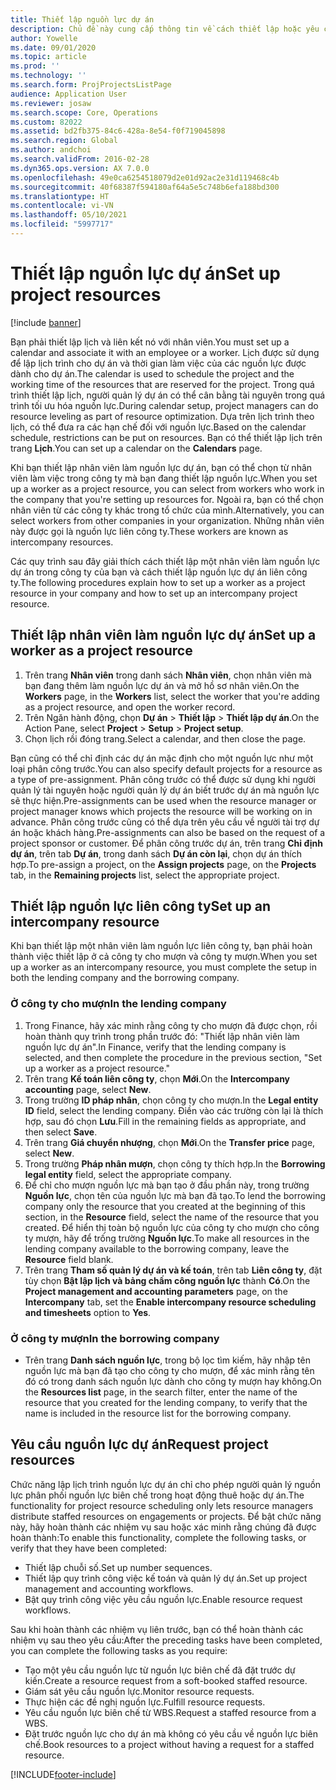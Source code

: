 ```yaml
---
title: Thiết lập nguồn lực dự án
description: Chủ đề này cung cấp thông tin về cách thiết lập hoặc yêu cầu nguồn lực dự án.
author: Yowelle
ms.date: 09/01/2020
ms.topic: article
ms.prod: ''
ms.technology: ''
ms.search.form: ProjProjectsListPage
audience: Application User
ms.reviewer: josaw
ms.search.scope: Core, Operations
ms.custom: 82022
ms.assetid: bd2fb375-84c6-428a-8e54-f0f719045898
ms.search.region: Global
ms.author: andchoi
ms.search.validFrom: 2016-02-28
ms.dyn365.ops.version: AX 7.0.0
ms.openlocfilehash: 49e0ca6254518079d2e01d92ac2e31d119468c4b
ms.sourcegitcommit: 40f68387f594180af64a5e5c748b6efa188bd300
ms.translationtype: HT
ms.contentlocale: vi-VN
ms.lasthandoff: 05/10/2021
ms.locfileid: "5997717"
---
```

# <a name="set-up-project-resources"></a><span data-ttu-id="d99a7-103">Thiết lập nguồn lực dự án</span><span class="sxs-lookup"><span data-stu-id="d99a7-103">Set up project resources</span></span>

[!include [banner](../includes/banner.md)]

<span data-ttu-id="d99a7-104">Bạn phải thiết lập lịch và liên kết nó với nhân viên.</span><span class="sxs-lookup"><span data-stu-id="d99a7-104">You must set up a calendar and associate it with an employee or a worker.</span></span> <span data-ttu-id="d99a7-105">Lịch được sử dụng để lập lịch trình cho dự án và thời gian làm việc của các nguồn lực được dành cho dự án.</span><span class="sxs-lookup"><span data-stu-id="d99a7-105">The calendar is used to schedule the project and the working time of the resources that are reserved for the project.</span></span> <span data-ttu-id="d99a7-106">Trong quá trình thiết lập lịch, người quản lý dự án có thể cân bằng tài nguyên trong quá trình tối ưu hóa nguồn lực.</span><span class="sxs-lookup"><span data-stu-id="d99a7-106">During calendar setup, project managers can do resource leveling as part of resource optimization.</span></span> <span data-ttu-id="d99a7-107">Dựa trên lịch trình theo lịch, có thể đưa ra các hạn chế đối với nguồn lực.</span><span class="sxs-lookup"><span data-stu-id="d99a7-107">Based on the calendar schedule, restrictions can be put on resources.</span></span> <span data-ttu-id="d99a7-108">Bạn có thể thiết lập lịch trên trang **Lịch**.</span><span class="sxs-lookup"><span data-stu-id="d99a7-108">You can set up a calendar on the **Calendars** page.</span></span>

<span data-ttu-id="d99a7-109">Khi bạn thiết lập nhân viên làm nguồn lực dự án, bạn có thể chọn từ nhân viên làm việc trong công ty mà bạn đang thiết lập nguồn lực.</span><span class="sxs-lookup"><span data-stu-id="d99a7-109">When you set up a worker as a project resource, you can select from workers who work in the company that you're setting up resources for.</span></span> <span data-ttu-id="d99a7-110">Ngoài ra, bạn có thể chọn nhân viên từ các công ty khác trong tổ chức của mình.</span><span class="sxs-lookup"><span data-stu-id="d99a7-110">Alternatively, you can select workers from other companies in your organization.</span></span> <span data-ttu-id="d99a7-111">Những nhân viên này được gọi là nguồn lực liên công ty.</span><span class="sxs-lookup"><span data-stu-id="d99a7-111">These workers are known as intercompany resources.</span></span>

<span data-ttu-id="d99a7-112">Các quy trình sau đây giải thích cách thiết lập một nhân viên làm nguồn lực dự án trong công ty của bạn và cách thiết lập nguồn lực dự án liên công ty.</span><span class="sxs-lookup"><span data-stu-id="d99a7-112">The following procedures explain how to set up a worker as a project resource in your company and how to set up an intercompany project resource.</span></span>

## <a name="set-up-a-worker-as-a-project-resource"></a><span data-ttu-id="d99a7-113">Thiết lập nhân viên làm nguồn lực dự án</span><span class="sxs-lookup"><span data-stu-id="d99a7-113">Set up a worker as a project resource</span></span>

1. <span data-ttu-id="d99a7-114">Trên trang **Nhân viên** trong danh sách **Nhân viên**, chọn nhân viên mà bạn đang thêm làm nguồn lực dự án và mở hồ sơ nhân viên.</span><span class="sxs-lookup"><span data-stu-id="d99a7-114">On the **Workers** page, in the **Workers** list, select the worker that you're adding as a project resource, and open the worker record.</span></span>
2. <span data-ttu-id="d99a7-115">Trên Ngăn hành động, chọn **Dự án** &gt; **Thiết lập** &gt; **Thiết lập dự án**.</span><span class="sxs-lookup"><span data-stu-id="d99a7-115">On the Action Pane, select **Project** &gt; **Setup** &gt; **Project setup**.</span></span>
3. <span data-ttu-id="d99a7-116">Chọn lịch rồi đóng trang.</span><span class="sxs-lookup"><span data-stu-id="d99a7-116">Select a calendar, and then close the page.</span></span>

<span data-ttu-id="d99a7-117">Bạn cũng có thể chỉ định các dự án mặc định cho một nguồn lực như một loại phân công trước.</span><span class="sxs-lookup"><span data-stu-id="d99a7-117">You can also specify default projects for a resource as a type of pre-assignment.</span></span> <span data-ttu-id="d99a7-118">Phân công trước có thể được sử dụng khi người quản lý tài nguyên hoặc người quản lý dự án biết trước dự án mà nguồn lực sẽ thực hiện.</span><span class="sxs-lookup"><span data-stu-id="d99a7-118">Pre-assignments can be used when the resource manager or project manager knows which projects the resource will be working on in advance.</span></span> <span data-ttu-id="d99a7-119">Phân công trước cũng có thể dựa trên yêu cầu về người tài trợ dự án hoặc khách hàng.</span><span class="sxs-lookup"><span data-stu-id="d99a7-119">Pre-assignments can also be based on the request of a project sponsor or customer.</span></span> <span data-ttu-id="d99a7-120">Để phân công trước dự án, trên trang **Chỉ định dự án**, trên tab **Dự án**, trong danh sách **Dự án còn lại**, chọn dự án thích hợp.</span><span class="sxs-lookup"><span data-stu-id="d99a7-120">To pre-assign a project, on the **Assign projects** page, on the **Projects** tab, in the **Remaining projects** list, select the appropriate project.</span></span>

## <a name="set-up-an-intercompany-resource"></a><span data-ttu-id="d99a7-121">Thiết lập nguồn lực liên công ty</span><span class="sxs-lookup"><span data-stu-id="d99a7-121">Set up an intercompany resource</span></span>

<span data-ttu-id="d99a7-122">Khi bạn thiết lập một nhân viên làm nguồn lực liên công ty, bạn phải hoàn thành việc thiết lập ở cả công ty cho mượn và công ty mượn.</span><span class="sxs-lookup"><span data-stu-id="d99a7-122">When you set up a worker as an intercompany resource, you must complete the setup in both the lending company and the borrowing company.</span></span>

### <a name="in-the-lending-company"></a><span data-ttu-id="d99a7-123">Ở công ty cho mượn</span><span class="sxs-lookup"><span data-stu-id="d99a7-123">In the lending company</span></span>

1. <span data-ttu-id="d99a7-124">Trong Finance, hãy xác minh rằng công ty cho mượn đã được chọn, rồi hoàn thành quy trình trong phần trước đó: "Thiết lập nhân viên làm nguồn lực dự án".</span><span class="sxs-lookup"><span data-stu-id="d99a7-124">In Finance, verify that the lending company is selected, and then complete the procedure in the previous section, "Set up a worker as a project resource."</span></span>
2. <span data-ttu-id="d99a7-125">Trên trang **Kế toán liên công ty**, chọn **Mới**.</span><span class="sxs-lookup"><span data-stu-id="d99a7-125">On the **Intercompany accounting** page, select **New**.</span></span>
3. <span data-ttu-id="d99a7-126">Trong trường **ID pháp nhân**, chọn công ty cho mượn.</span><span class="sxs-lookup"><span data-stu-id="d99a7-126">In the **Legal entity ID** field, select the lending company.</span></span> <span data-ttu-id="d99a7-127">Điền vào các trường còn lại là thích hợp, sau đó chọn **Lưu**.</span><span class="sxs-lookup"><span data-stu-id="d99a7-127">Fill in the remaining fields as appropriate, and then select **Save**.</span></span>
4. <span data-ttu-id="d99a7-128">Trên trang **Giá chuyển nhượng**, chọn **Mới**.</span><span class="sxs-lookup"><span data-stu-id="d99a7-128">On the **Transfer price** page, select **New**.</span></span>
5. <span data-ttu-id="d99a7-129">Trong trường **Pháp nhân mượn**, chọn công ty thích hợp.</span><span class="sxs-lookup"><span data-stu-id="d99a7-129">In the **Borrowing legal entity** field, select the appropriate company.</span></span>
6. <span data-ttu-id="d99a7-130">Để chỉ cho mượn nguồn lực mà bạn tạo ở đầu phần này, trong trường **Nguồn lực**, chọn tên của nguồn lực mà bạn đã tạo.</span><span class="sxs-lookup"><span data-stu-id="d99a7-130">To lend the borrowing company only the resource that you created at the beginning of this section, in the **Resource** field, select the name of the resource that you created.</span></span> <span data-ttu-id="d99a7-131">Để hiển thị toàn bộ nguồn lực của công ty cho mượn cho công ty mượn, hãy để trống trường **Nguồn lực**.</span><span class="sxs-lookup"><span data-stu-id="d99a7-131">To make all resources in the lending company available to the borrowing company, leave the **Resource** field blank.</span></span>
7. <span data-ttu-id="d99a7-132">Trên trang **Tham số quản lý dự án và kế toán**, trên tab **Liên công ty**, đặt tùy chọn **Bật lập lịch và bảng chấm công nguồn lực** thành **Có**.</span><span class="sxs-lookup"><span data-stu-id="d99a7-132">On the **Project management and accounting parameters** page, on the **Intercompany** tab, set the **Enable intercompany resource scheduling and timesheets** option to **Yes**.</span></span>

### <a name="in-the-borrowing-company"></a><span data-ttu-id="d99a7-133">Ở công ty mượn</span><span class="sxs-lookup"><span data-stu-id="d99a7-133">In the borrowing company</span></span>

- <span data-ttu-id="d99a7-134">Trên trang **Danh sách nguồn lực**, trong bộ lọc tìm kiếm, hãy nhập tên nguồn lực mà bạn đã tạo cho công ty cho mượn, để xác minh rằng tên đó có trong danh sách nguồn lực dành cho công ty mượn hay không.</span><span class="sxs-lookup"><span data-stu-id="d99a7-134">On the **Resources list** page, in the search filter, enter the name of the resource that you created for the lending company, to verify that the name is included in the resource list for the borrowing company.</span></span>

## <a name="request-project-resources"></a><span data-ttu-id="d99a7-135">Yêu cầu nguồn lực dự án</span><span class="sxs-lookup"><span data-stu-id="d99a7-135">Request project resources</span></span>
<span data-ttu-id="d99a7-136">Chức năng lập lịch trình nguồn lực dự án chỉ cho phép người quản lý nguồn lực phân phối nguồn lực biên chế trong hoạt động thuê hoặc dự án.</span><span class="sxs-lookup"><span data-stu-id="d99a7-136">The functionality for project resource scheduling only lets resource managers distribute staffed resources on engagements or projects.</span></span> <span data-ttu-id="d99a7-137">Để bật chức năng này, hãy hoàn thành các nhiệm vụ sau hoặc xác minh rằng chúng đã được hoàn thành:</span><span class="sxs-lookup"><span data-stu-id="d99a7-137">To enable this functionality, complete the following tasks, or verify that they have been completed:</span></span>

- <span data-ttu-id="d99a7-138">Thiết lập chuỗi số.</span><span class="sxs-lookup"><span data-stu-id="d99a7-138">Set up number sequences.</span></span>
- <span data-ttu-id="d99a7-139">Thiết lập quy trình công việc kế toán và quản lý dự án.</span><span class="sxs-lookup"><span data-stu-id="d99a7-139">Set up project management and accounting workflows.</span></span>
- <span data-ttu-id="d99a7-140">Bật quy trình công việc yêu cầu nguồn lực.</span><span class="sxs-lookup"><span data-stu-id="d99a7-140">Enable resource request workflows.</span></span>

<span data-ttu-id="d99a7-141">Sau khi hoàn thành các nhiệm vụ liên trước, bạn có thể hoàn thành các nhiệm vụ sau theo yêu cầu:</span><span class="sxs-lookup"><span data-stu-id="d99a7-141">After the preceding tasks have been completed, you can complete the following tasks as you require:</span></span>

- <span data-ttu-id="d99a7-142">Tạo một yêu cầu nguồn lực từ nguồn lực biên chế đã đặt trước dự kiến.</span><span class="sxs-lookup"><span data-stu-id="d99a7-142">Create a resource request from a soft-booked staffed resource.</span></span>
- <span data-ttu-id="d99a7-143">Giám sát yêu cầu nguồn lực.</span><span class="sxs-lookup"><span data-stu-id="d99a7-143">Monitor resource requests.</span></span>
- <span data-ttu-id="d99a7-144">Thực hiện các đề nghị nguồn lực.</span><span class="sxs-lookup"><span data-stu-id="d99a7-144">Fulfill resource requests.</span></span>
- <span data-ttu-id="d99a7-145">Yêu cầu nguồn lực biên chế từ WBS.</span><span class="sxs-lookup"><span data-stu-id="d99a7-145">Request a staffed resource from a WBS.</span></span>
- <span data-ttu-id="d99a7-146">Đặt trước nguồn lực cho dự án mà không có yêu cầu về nguồn lực biên chế.</span><span class="sxs-lookup"><span data-stu-id="d99a7-146">Book resources to a project without having a request for a staffed resource.</span></span>


[!INCLUDE[footer-include](../includes/footer-banner.md)]